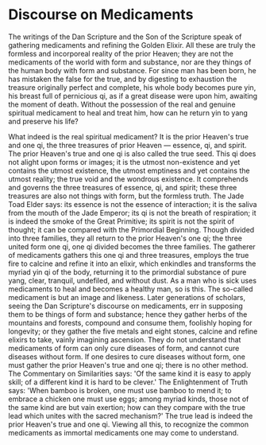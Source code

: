 # Discourse on Medicaments

The writings of the Dan Scripture and the Son of the Scripture speak of gathering medicaments and refining the Golden Elixir. All these are truly the formless and incorporeal reality of the prior Heaven; they are not the medicaments of the world with form and substance, nor are they things of the human body with form and substance. For since man has been born, he has mistaken the false for the true, and by digesting to exhaustion the treasure originally perfect and complete, his whole body becomes pure yin, his breast full of pernicious qi, as if a great disease were upon him, awaiting the moment of death. Without the possession of the real and genuine spiritual medicament to heal and treat him, how can he return yin to yang and preserve his life?

What indeed is the real spiritual medicament? It is the prior Heaven's true and one qi, the three treasures of prior Heaven — essence, qi, and spirit. The prior Heaven's true and one qi is also called the true seed. This qi does not alight upon forms or images; it is the utmost non-existence and yet contains the utmost existence, the utmost emptiness and yet contains the utmost reality; the true void and the wondrous existence. It comprehends and governs the three treasures of essence, qi, and spirit; these three treasures are also not things with form, but the formless truth. The Jade Toad Elder says: its essence is not the essence of interaction; it is the saliva from the mouth of the Jade Emperor; its qi is not the breath of respiration; it is indeed the smoke of the Great Primitive; its spirit is not the spirit of thought; it can be compared with the Primordial Beginning. Though divided into three families, they all return to the prior Heaven's one qi; the three united form one qi, one qi divided becomes the three families. The gatherer of medicaments gathers this one qi and three treasures, employs the true fire to calcine and refine it into an elixir, which enkindles and transforms the myriad yin qi of the body, returning it to the primordial substance of pure yang, clear, tranquil, undefiled, and without dust. As a man who is sick uses medicaments to heal and becomes a healthy man, so is this. The so-called medicament is but an image and likeness. Later generations of scholars, seeing the Dan Scripture's discourse on medicaments, err in supposing them to be things of form and substance; hence they gather herbs of the mountains and forests, compound and consume them, foolishly hoping for longevity; or they gather the five metals and eight stones, calcine and refine elixirs to take, vainly imagining ascension. They do not understand that medicaments of form can only cure diseases of form, and cannot cure diseases without form. If one desires to cure diseases without form, one must gather the prior Heaven's true and one qi; there is no other method. The Commentary on Similarities says: 'Of the same kind it is easy to apply skill; of a different kind it is hard to be clever.' The Enlightenment of Truth says: 'When bamboo is broken, one must use bamboo to mend it; to embrace a chicken one must use eggs; among myriad kinds, those not of the same kind are but vain exertion; how can they compare with the true lead which unites with the sacred mechanism?' The true lead is indeed the prior Heaven's true and one qi. Viewing all this, to recognize the common medicaments as immortal medicaments one may come to understand.
